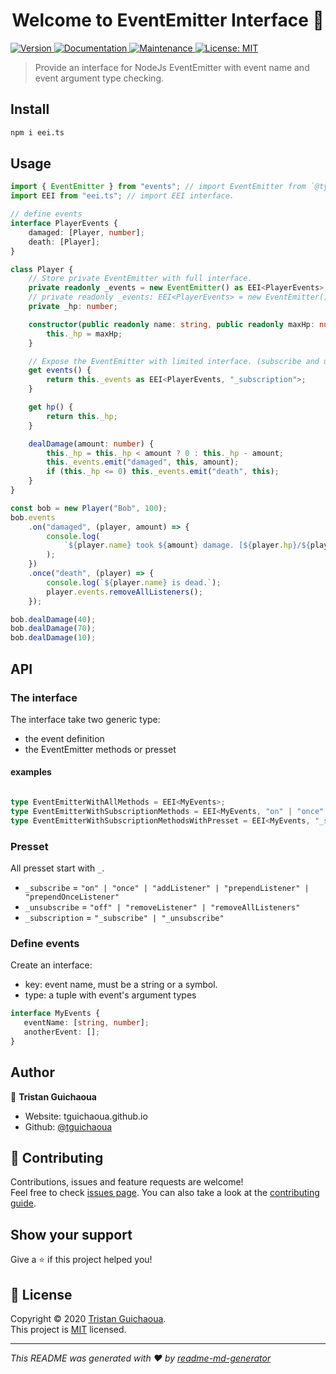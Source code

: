<h1 align="center">Welcome to EventEmitter Interface 👋</h1>
<p>
  <a href="https://www.npmjs.com/package/eei.ts" target="_blank">
    <img alt="Version" src="https://img.shields.io/npm/v/EventEmitter Interface.svg">
  </a>
  <a href="https://github.com/tguichaoua/eei.ts#readme" target="_blank">
    <img alt="Documentation" src="https://img.shields.io/badge/documentation-yes-brightgreen.svg" />
  </a>
  <a href="https://github.com/tguichaoua/eei.ts/graphs/commit-activity" target="_blank">
    <img alt="Maintenance" src="https://img.shields.io/badge/Maintained%3F-yes-green.svg" />
  </a>
  <a href="https://github.com/tguichaoua/eei.ts/blob/master/LICENSE" target="_blank">
    <img alt="License: MIT" src="https://img.shields.io/github/license/tguichaoua/eei.ts" />
  </a>
</p>

> Provide an interface for NodeJs EventEmitter with event name and event argument type checking.

## Install

```sh
npm i eei.ts
```

## Usage

```ts
import { EventEmitter } from "events"; // import EventEmitter from `@type/node`.
import EEI from "eei.ts"; // import EEI interface.

// define events
interface PlayerEvents {
    damaged: [Player, number];
    death: [Player];
}

class Player {
    // Store private EventEmitter with full interface.
    private readonly _events = new EventEmitter() as EEI<PlayerEvents>;
    // private readonly _events: EEI<PlayerEvents> = new EventEmitter(); // is not working : EventEmitter must be cast with `as` keyword.
    private _hp: number;

    constructor(public readonly name: string, public readonly maxHp: number) {
        this._hp = maxHp;
    }

    // Expose the EventEmitter with limited interface. (subscribe and unsubscribe methods only).
    get events() {
        return this._events as EEI<PlayerEvents, "_subscription">;
    }

    get hp() {
        return this._hp;
    }

    dealDamage(amount: number) {
        this._hp = this._hp < amount ? 0 : this._hp - amount;
        this._events.emit("damaged", this, amount);
        if (this._hp <= 0) this._events.emit("death", this);
    }
}

const bob = new Player("Bob", 100);
bob.events
    .on("damaged", (player, amount) => {
        console.log(
            `${player.name} took ${amount} damage. [${player.hp}/${player.maxHp}]`
        );
    })
    .once("death", (player) => {
        console.log(`${player.name} is dead.`);
        player.events.removeAllListeners();
    });

bob.dealDamage(40);
bob.dealDamage(70);
bob.dealDamage(10);
```

## API

### The interface

The interface take two generic type:
- the event definition
- the EventEmitter methods or presset

#### examples

```ts

type EventEmitterWithAllMethods = EEI<MyEvents>;
type EventEmitterWithSubscriptionMethods = EEI<MyEvents, "on" | "once" | "off">;
type EventEmitterWithSubscriptionMethodsWithPresset = EEI<MyEvents, "_subscription">;
```

### Presset
All presset start with `_`.

- `_subscribe` = `"on" | "once" | "addListener" | "prependListener" | "prependOnceListener"`
- `_unsubscribe` = `"off" | "removeListener" | "removeAllListeners"`
- `_subscription` = `"_subscribe" | "_unsubscribe"`


### Define events
Create an interface:
  - key: event name, must be a string or a symbol.
  - type: a tuple with event's argument types

```ts
interface MyEvents {
   eventName: [string, number];
   anotherEvent: [];
}
```

## Author

👤 **Tristan Guichaoua**

* Website: tguichaoua.github.io
* Github: [@tguichaoua](https://github.com/tguichaoua)

## 🤝 Contributing

Contributions, issues and feature requests are welcome!<br />Feel free to check [issues page](https://github.com/tguichaoua/eei.ts/issues). You can also take a look at the [contributing guide](https://github.com/tguichaoua/eei.ts/blob/master/CONTRIBUTING.md).

## Show your support

Give a ⭐️ if this project helped you!

## 📝 License

Copyright © 2020 [Tristan Guichaoua](https://github.com/tguichaoua).<br />
This project is [MIT](https://github.com/tguichaoua/eei.ts/blob/master/LICENSE) licensed.

***
_This README was generated with ❤️ by [readme-md-generator](https://github.com/kefranabg/readme-md-generator)_
